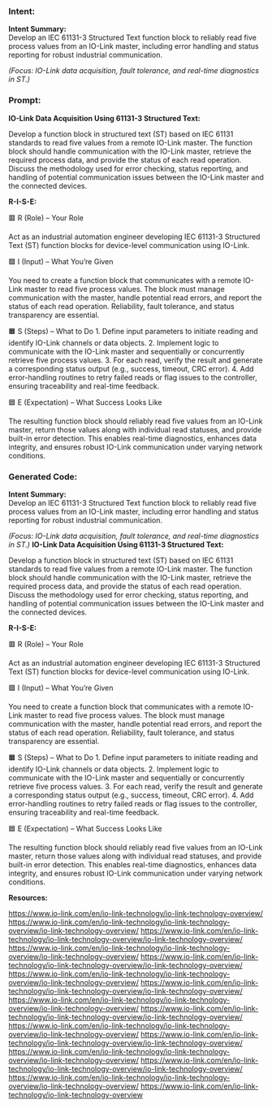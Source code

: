 ### Intent:
**Intent Summary:**  
Develop an IEC 61131-3 Structured Text function block to reliably read five process values from an IO-Link master, including error handling and status reporting for robust industrial communication.  

*(Focus: IO-Link data acquisition, fault tolerance, and real-time diagnostics in ST.)*

### Prompt:
**IO-Link Data Acquisition Using 61131-3 Structured Text:**

Develop a function block in structured text (ST) based on IEC 61131 standards to read five values from a remote IO-Link master. The function block should handle communication with the IO-Link master, retrieve the required process data, and provide the status of each read operation. Discuss the methodology used for error checking, status reporting, and handling of potential communication issues between the IO-Link master and the connected devices.

**R-I-S-E:**

🟥 R (Role) – Your Role

Act as an industrial automation engineer developing IEC 61131-3 Structured Text (ST) function blocks for device-level communication using IO-Link.

🟩 I (Input) – What You’re Given

You need to create a function block that communicates with a remote IO-Link master to read five process values. The block must manage communication with the master, handle potential read errors, and report the status of each read operation. Reliability, fault tolerance, and status transparency are essential.

🟧 S (Steps) – What to Do
	1.	Define input parameters to initiate reading and identify IO-Link channels or data objects.
	2.	Implement logic to communicate with the IO-Link master and sequentially or concurrently retrieve five process values.
	3.	For each read, verify the result and generate a corresponding status output (e.g., success, timeout, CRC error).
	4.	Add error-handling routines to retry failed reads or flag issues to the controller, ensuring traceability and real-time feedback.

🟦 E (Expectation) – What Success Looks Like

The resulting function block should reliably read five values from an IO-Link master, return those values along with individual read statuses, and provide built-in error detection. This enables real-time diagnostics, enhances data integrity, and ensures robust IO-Link communication under varying network conditions.

### Generated Code:
**Intent Summary:**  
Develop an IEC 61131-3 Structured Text function block to reliably read five process values from an IO-Link master, including error handling and status reporting for robust industrial communication.  

*(Focus: IO-Link data acquisition, fault tolerance, and real-time diagnostics in ST.)*
**IO-Link Data Acquisition Using 61131-3 Structured Text:**

Develop a function block in structured text (ST) based on IEC 61131 standards to read five values from a remote IO-Link master. The function block should handle communication with the IO-Link master, retrieve the required process data, and provide the status of each read operation. Discuss the methodology used for error checking, status reporting, and handling of potential communication issues between the IO-Link master and the connected devices.

**R-I-S-E:**

🟥 R (Role) – Your Role

Act as an industrial automation engineer developing IEC 61131-3 Structured Text (ST) function blocks for device-level communication using IO-Link.

🟩 I (Input) – What You’re Given

You need to create a function block that communicates with a remote IO-Link master to read five process values. The block must manage communication with the master, handle potential read errors, and report the status of each read operation. Reliability, fault tolerance, and status transparency are essential.

🟧 S (Steps) – What to Do
	1.	Define input parameters to initiate reading and identify IO-Link channels or data objects.
	2.	Implement logic to communicate with the IO-Link master and sequentially or concurrently retrieve five process values.
	3.	For each read, verify the result and generate a corresponding status output (e.g., success, timeout, CRC error).
	4.	Add error-handling routines to retry failed reads or flag issues to the controller, ensuring traceability and real-time feedback.

🟦 E (Expectation) – What Success Looks Like

The resulting function block should reliably read five values from an IO-Link master, return those values along with individual read statuses, and provide built-in error detection. This enables real-time diagnostics, enhances data integrity, and ensures robust IO-Link communication under varying network conditions.

**Resources:**

https://www.io-link.com/en/io-link-technology/io-link-technology-overview/
https://www.io-link.com/en/io-link-technology/io-link-technology-overview/io-link-technology-overview/
https://www.io-link.com/en/io-link-technology/io-link-technology-overview/io-link-technology-overview/
https://www.io-link.com/en/io-link-technology/io-link-technology-overview/io-link-technology-overview/
https://www.io-link.com/en/io-link-technology/io-link-technology-overview/io-link-technology-overview/
https://www.io-link.com/en/io-link-technology/io-link-technology-overview/io-link-technology-overview/
https://www.io-link.com/en/io-link-technology/io-link-technology-overview/io-link-technology-overview/
https://www.io-link.com/en/io-link-technology/io-link-technology-overview/io-link-technology-overview/
https://www.io-link.com/en/io-link-technology/io-link-technology-overview/io-link-technology-overview/
https://www.io-link.com/en/io-link-technology/io-link-technology-overview/io-link-technology-overview/
https://www.io-link.com/en/io-link-technology/io-link-technology-overview/io-link-technology-overview/
https://www.io-link.com/en/io-link-technology/io-link-technology-overview/io-link-technology-overview/
https://www.io-link.com/en/io-link-technology/io-link-technology-overview/io-link-technology-overview/
https://www.io-link.com/en/io-link-technology/io-link-technology-overview/io-link-technology-overview/
https://www.io-link.com/en/io-link-technology/io-link-technology-overview
